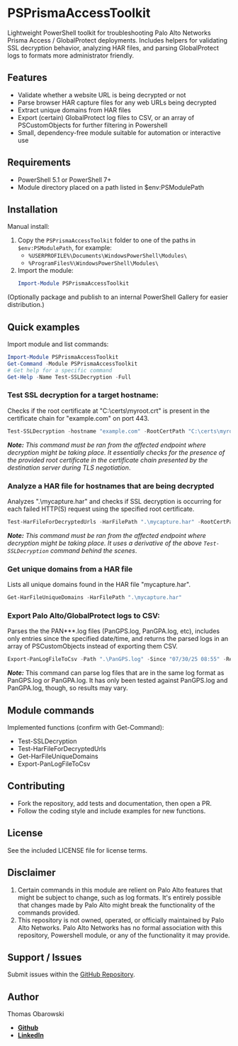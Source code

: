 # PSPrismaAccessToolkit

Lightweight PowerShell toolkit for troubleshooting Palo Alto Networks Prisma Access / GlobalProtect deployments. Includes helpers for validating SSL decryption behavior, analyzing HAR files, and parsing GlobalProtect logs to formats more administrator friendly.

## Features

- Validate whether a website URL is being decrypted or not
- Parse browser HAR capture files for any web URLs being decrypted
- Extract unique domains from HAR files
- Export (certain) GlobalProtect log files to CSV, or an array of PSCustomObjects for further filtering in Powershell
- Small, dependency-free module suitable for automation or interactive use

## Requirements

- PowerShell 5.1 or PowerShell 7+
- Module directory placed on a path listed in $env:PSModulePath

## Installation

Manual install:
1. Copy the `PSPrismaAccessToolkit` folder to one of the paths in `$env:PSModulePath`, for example:
   - `%USERPROFILE%\Documents\WindowsPowerShell\Modules\`
   - `%ProgramFiles%\WindowsPowerShell\Modules\`
2. Import the module:
   ```powershell
   Import-Module PSPrismaAccessToolkit
   ```

(Optionally package and publish to an internal PowerShell Gallery for easier distribution.)

## Quick examples

Import module and list commands:
```powershell
Import-Module PSPrismaAccessToolkit
Get-Command -Module PSPrismaAccessToolkit
# Get help for a specific command
Get-Help -Name Test-SSLDecryption -Full
```

### Test SSL decryption for a target hostname:

Checks if the root certificate at "C:\certs\myroot.crt" is present in the certificate chain for "example.com" on port 443. 
```powershell
Test-SSLDecryption -hostname "example.com" -RootCertPath "C:\certs\myroot.crt"
```
___Note:___ _This command must be ran from the affected endpoint where decryption might be taking place. It essentially checks for the presence of the provided root certificate in the certificate chain presented by the destination server during TLS negotiation_.

### Analyze a HAR file for hostnames that are being decrypted

Analyzes ".\mycapture.har" and checks if SSL decryption is occurring for each failed HTTP(S) request using the specified root certificate.

```powershell
Test-HarFileForDecryptedUrls -HarFilePath ".\mycapture.har" -RootCertPath ".\root.crt"
```
___Note:___ _This command must be ran from the affected endpoint where decryption might be taking place. It uses a derivative of the above ```Test-SSLDecryption``` command behind the scenes_.

### Get unique domains from a HAR file

Lists all unique domains found in the HAR file "mycapture.har".
```powershell
Get-HarFileUniqueDomains -HarFilePath ".\mycapture.har"
```

### Export Palo Alto/GlobalProtect logs to CSV:

Parses the the PAN***.log files (PanGPS.log, PanGPA.log, etc), includes only entries since the specified date/time, and returns the parsed logs in an array of PSCustomObjects instead of exporting them CSV.

```powershell
Export-PanLogFileToCsv -Path ".\PanGPS.log" -Since "07/30/25 08:55" -ReturnObject
```

___Note:___ This command can parse log files that are in the same log format as PanGPS.log or PanGPA.log. It has only been tested against PanGPS.log and PanGPA.log, though, so results may vary.

## Module commands

Implemented functions (confirm with Get-Command):
- Test-SSLDecryption
- Test-HarFileForDecryptedUrls
- Get-HarFileUniqueDomains
- Export-PanLogFileToCsv

## Contributing

- Fork the repository, add tests and documentation, then open a PR.
- Follow the coding style and include examples for new functions.

## License

See the included LICENSE file for license terms.

## Disclaimer
1. Certain commands in this module are relient on Palo Alto features that might be subject to change, such as log formats. It's entirely possible that changes made by Palo Alto might break the functionality of the commands provided.
2. This repository is not owned, operated, or officially maintained by Palo Alto Networks. Palo Alto Networks has no formal association with this repository, Powershell module, or any of the functionality it may provide. 

## Support / Issues

Submit issues within the [GitHub Repository](https://github.com/tjobarow/PSPrismaAccessToolkit/issues).

## Author
Thomas Obarowski
- **[Github](https://github.com/tjobarow)**
- **[LinkedIn](https://www.linkedin.com/in/tjobarow/)**

